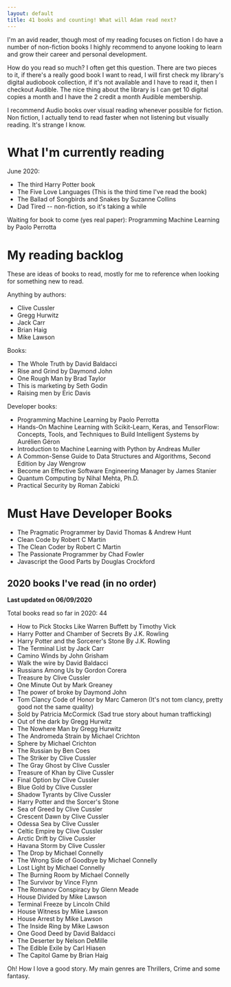```yaml
---
layout: default
title: 41 books and counting! What will Adam read next?
---
```


I'm an avid reader, though most of my reading focuses on fiction I do have a number of non-fiction books I highly recommend to anyone looking to learn and grow their career and personal development. 

How do you read so much? I often get this question. There are two pieces to it, if there's a really good book I want to read, I will first check my library's digital audiobook collection, if it's not available and I have to read it, then I checkout Audible. The nice thing about the library is I can get 10 digital copies a month and I have the 2 credit a month Audible membership. 

I recommend Audio books over visual reading whenever possible for fiction. Non fiction, I actually tend to read faster when not listening but visually reading. It's strange I know. 

# What I'm currently reading

June 2020: 
* The third Harry Potter book
* The Five Love Languages (This is the third time I've read the book)
* The Ballad of Songbirds and Snakes by Suzanne Collins
* Dad Tired -- non-fiction, so it's taking a while 

Waiting for book to come (yes real paper): Programming Machine Learning by Paolo Perrotta

# My reading backlog 

These are ideas of books to read, mostly for me to reference when looking for something new to read. 

Anything by authors: 
* Clive Cussler
* Gregg Hurwitz 
* Jack Carr
* Brian Haig
* Mike Lawson

Books: 
* The Whole Truth by David Baldacci 
* Rise and Grind by Daymond John 
* One Rough Man by Brad Taylor 
* This is marketing by Seth Godin 
* Raising men by Eric Davis

Developer books: 
* Programming Machine Learning by Paolo Perrotta
* Hands-On Machine Learning with Scikit-Learn, Keras, and TensorFlow: Concepts, Tools, and Techniques to Build Intelligent Systems by Aurélien Géron
* Introduction to Machine Learning with Python by Andreas Muller
* A Common-Sense Guide to Data Structures and Algorithms, Second Edition by Jay Wengrow
* Become an Effective Software Engineering Manager by James Stanier
* Quantum Computing by Nihal Mehta, Ph.D.
* Practical Security by Roman Zabicki

# Must Have Developer Books

* The Pragmatic Programmer by David Thomas & Andrew Hunt
* Clean Code by Robert C Martin
* The Clean Coder by Robert C Martin
* The Passionate Programmer by Chad Fowler 
* Javascript the Good Parts by Douglas Crockford 

## 2020 books I've read (in no order)

**Last updated on 06/09/2020**

Total books read so far in 2020: 44

* How to Pick Stocks Like Warren Buffett by Timothy Vick
* Harry Potter and Chamber of Secrets By J.K. Rowling
* Harry Potter and the Sorcerer's Stone By J.K. Rowling
* The Terminal List by Jack Carr
* Camino Winds by John Grisham
* Walk the wire by David Baldacci
* Russians Among Us by Gordon Corera
* Treasure by Clive Cussler 
* One Minute Out by Mark Greaney 
* The power of broke by Daymond John 
* Tom Clancy Code of Honor by Marc Cameron (It's not tom clancy, pretty good not the same quality)
* Sold by Patricia McCormick (Sad true story about human trafficking)
* Out of the dark by Gregg Hurwitz 
* The Nowhere Man by Gregg Hurwitz
* The Andromeda Strain by Michael Crichton 
* Sphere by Michael Crichton 
* The Russian by Ben Coes
* The Striker by Clive Cussler 
* The Gray Ghost by Clive Cussler
* Treasure of Khan by Clive Cussler
* Final Option by Clive Cussler
* Blue Gold by Clive Cussler
* Shadow Tyrants by Clive Cussler
* Harry Potter and the Sorcer's Stone 
* Sea of Greed by Clive Cussler
* Crescent Dawn by Clive Cussler
* Odessa Sea by Clive Cussler
* Celtic Empire by Clive Cussler
* Arctic Drift by Clive Cussler
* Havana Storm by Clive Cussler
* The Drop by Michael Connelly
* The Wrong Side of Goodbye by Michael Connelly
* Lost Light by Michael Connelly
* The Burning Room by Michael Connelly
* The Survivor by Vince Flynn
* The Romanov Conspiracy by Glenn Meade
* House Divided by Mike Lawson
* Terminal Freeze by Lincoln Child 
* House Witness by Mike Lawson
* House Arrest by Mike Lawson
* The Inside Ring by Mike Lawson
* One Good Deed by David Baldacci 
* The Deserter by Nelson DeMille
* The Edible Exile by Carl Hiasen 
* The Capitol Game by Brian Haig

Oh! How I love a good story. My main genres are Thrillers, Crime and some fantasy. 

